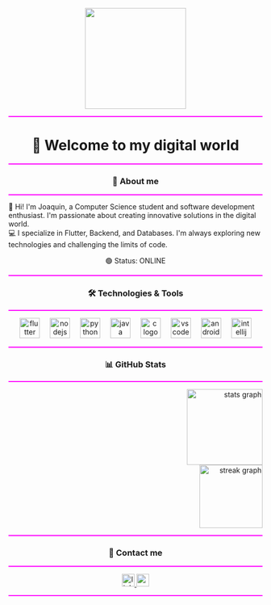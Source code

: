 <br clear="both">

<div align="center">
  <img height="200" src="https://camo.githubusercontent.com/32938c5cfc76ec1c984b9a5d968aa4c815470f2b86c080699351d67434963ed0/68747470733a2f2f6d656469612e67697068792e636f6d2f6d656469612f5a56696b377042747539644e532f67697068792e676966"  />
</div>

<hr style="height:2px; border-width:0; background-color:#ff00ff;">

<h1 align="center">👾 Welcome to my digital world</h1>

<hr style="height:2px; border-width:0; background-color:#ff00ff;">

<h3 align="center">🚀 About me</h3>

<hr style="height:2px; border-width:0; background-color:#ff00ff;">

<p align="left">👋 Hi! I'm Joaquin, a Computer Science student and software development enthusiast. I'm passionate about creating innovative solutions in the digital world.<br>💻 I specialize in Flutter, Backend, and Databases. I'm always exploring new technologies and challenging the limits of code.</p>

<p align="center">🟢 Status: ONLINE</p>

<hr style="height:2px; border-width:0; background-color:#ff00ff;">

<h3 align="center">🛠 Technologies & Tools</h3>

<hr style="height:2px; border-width:0; background-color:#ff00ff;">

<div align="center">
  <img src="https://cdn.jsdelivr.net/gh/devicons/devicon/icons/flutter/flutter-original.svg" height="40" alt="flutter logo"  />
  <img width="12" />
  <img src="https://cdn.jsdelivr.net/gh/devicons/devicon/icons/nodejs/nodejs-original.svg" height="40" alt="nodejs logo"  />
  <img width="12" />
  <img src="https://cdn.jsdelivr.net/gh/devicons/devicon/icons/python/python-original.svg" height="40" alt="python logo"  />
  <img width="12" />
  <img src="https://cdn.jsdelivr.net/gh/devicons/devicon/icons/java/java-original.svg" height="40" alt="java logo"  />
  <img width="12" />
  <img src="https://cdn.jsdelivr.net/gh/devicons/devicon/icons/c/c-original.svg" height="40" alt="c logo"  />
  <img width="12" />
  <img src="https://cdn.jsdelivr.net/gh/devicons/devicon/icons/vscode/vscode-original.svg" height="40" alt="vscode logo"  />
  <img width="12" />
  <img src="https://cdn.jsdelivr.net/gh/devicons/devicon/icons/androidstudio/androidstudio-original.svg" height="40" alt="androidstudio logo"  />
  <img width="12" />
  <img src="https://cdn.jsdelivr.net/gh/devicons/devicon/icons/intellij/intellij-original.svg" height="40" alt="intellij logo"  />
</div>

<hr style="height:2px; border-width:0; background-color:#ff00ff;">

<h3 align="center">📊 GitHub Stats</h3>

<hr style="height:2px; border-width:0; background-color:#ff00ff;">

<div align="right">
  <img src="https://github-readme-stats.vercel.app/api?username=Jjoaquin04&hide_title=false&hide_rank=true&show_icons=true&include_all_commits=true&count_private=true&disable_animations=false&theme=dracula&locale=en&hide_border=false&order=1" height="150" alt="stats graph" /> <br>
  <img src="https://streak-stats.demolab.com?user=Jjoaquin04&locale=en&mode=daily&theme=dracula&hide_border=false&border_radius=5&order=3" height="125" alt="streak graph"  />
</div>

<hr style="height:2px; border-width:0; background-color:#ff00ff;">

<h3 align="center">📩 Contact me</h3>

<hr style="height:2px; border-width:0; background-color:#ff00ff;">

<div align="center">
  <a href="https://www.linkedin.com/in/joaquin-fuentes-lópez-0b5209277" target="_blank">
    <img src="https://img.shields.io/static/v1?message=LinkedIn&logo=linkedin&label=&color=0077B5&logoColor=white&labelColor=&style=for-the-badge" height="25" alt="linkedin logo"  />
  </a>
  <a href="mailto:jjoaquinfuenteslopez@gmail.com" target="_blank">
    <img src="https://img.shields.io/static/v1?message=Gmail&logo=gmail&label=&color=D14836&logoColor=white&labelColor=&style=for-the-badge" height="25" alt="gmail logo"  />
  </a>
</div>

<hr style="height:2px; border-width:0; background-color:#ff00ff;">
